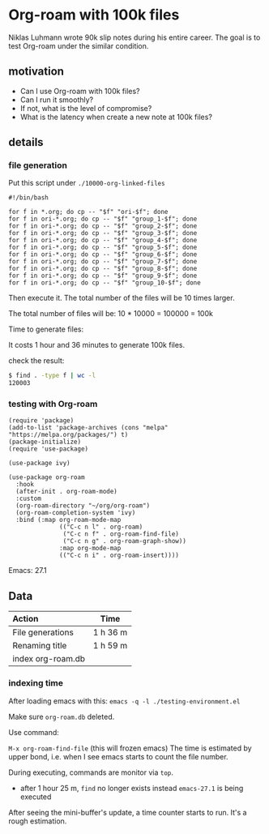 # Org-roam with 100k files


Niklas Luhmann wrote 90k slip notes during his entire career. The goal is to test Org-roam under the similar condition.

## motivation

- Can I use Org-roam with 100k files?
- Can I run it smoothly? 
- If not, what is the level of compromise?
- What is the latency when create a new note at 100k files?

## details
### file generation
Put this script under `./10000-org-linked-files`

```
#!/bin/bash

for f in *.org; do cp -- "$f" "ori-$f"; done
for f in ori-*.org; do cp -- "$f" "group_1-$f"; done
for f in ori-*.org; do cp -- "$f" "group_2-$f"; done
for f in ori-*.org; do cp -- "$f" "group_3-$f"; done
for f in ori-*.org; do cp -- "$f" "group_4-$f"; done
for f in ori-*.org; do cp -- "$f" "group_5-$f"; done
for f in ori-*.org; do cp -- "$f" "group_6-$f"; done
for f in ori-*.org; do cp -- "$f" "group_7-$f"; done
for f in ori-*.org; do cp -- "$f" "group_8-$f"; done
for f in ori-*.org; do cp -- "$f" "group_9-$f"; done
for f in ori-*.org; do cp -- "$f" "group_10-$f"; done

```

Then execute it. The total number of the files will be 10 times larger.

The total number of files will be: 10 * 10000 = 100000 = 100k

Time to generate files:

It costs 1 hour and 36 minutes to generate 100k files.

check the result:

```sh
$ find . -type f | wc -l
120003
```

### testing with Org-roam

``` elisp
(require 'package)
(add-to-list 'package-archives (cons "melpa" "https://melpa.org/packages/") t)
(package-initialize)
(require 'use-package)

(use-package ivy)

(use-package org-roam
  :hook
  (after-init . org-roam-mode)
  :custom
  (org-roam-directory "~/org/org-roam")
  (org-roam-completion-system 'ivy)
  :bind (:map org-roam-mode-map
              (("C-c n l" . org-roam)
               ("C-c n f" . org-roam-find-file)
               ("C-c n g" . org-roam-graph-show))
              :map org-mode-map
              (("C-c n i" . org-roam-insert))))
```


Emacs: 27.1

## Data
| Action      | Time    | 
| :------------- | :----------: |
|  File generations |  1 h 36 m  | 
| Renaming title   | 1 h 59 m  |
| index org-roam.db | |

### indexing time
After loading emacs with this:
`emacs -q -l ./testing-environment.el`

Make sure `org-roam.db` deleted.

Use command:

`M-x org-roam-find-file` (this will frozen emacs) The time is estimated by upper bond, i.e. when I see emacs starts to count the file number.

During executing, commands are monitor via `top`.

- after 1 hour 25 m, `find` no longer exists instead `emacs-27.1` is being executed

After seeing the mini-buffer's update, a time counter starts to run. It's a rough estimation. 
